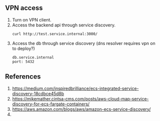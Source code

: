 ## VPN access
1. Turn on VPN client.
2. Access the backend api through service discovery.
    ```bash
    curl http://test.service.internal:3000/
    ```
3. Access the db through service discovery (dns resolver requires vpn on to deploy?)
    ```
    db.service.internal
    port: 5432
    ```

## References
1. https://medium.com/inspiredbrilliance/ecs-integrated-service-discovery-18cdbce45d8b
2. https://mikemather.cintsa-cms.com/posts/aws-cloud-map-service-discovery-for-ecs-fargate-containers/
3. https://aws.amazon.com/blogs/aws/amazon-ecs-service-discovery/
4.
